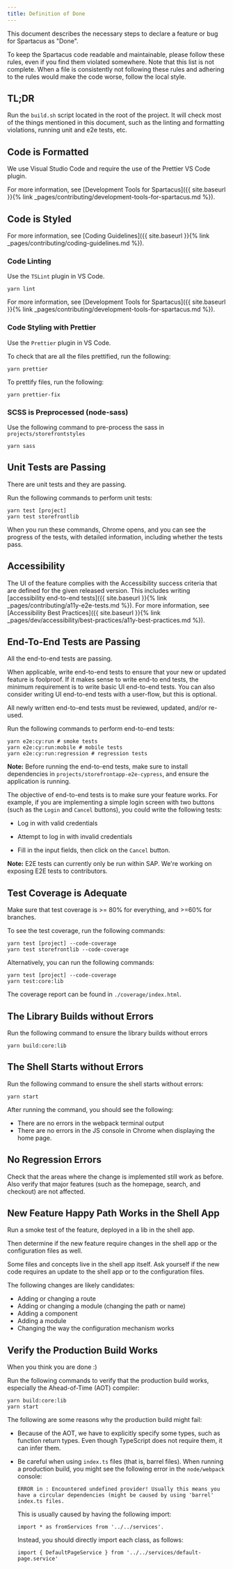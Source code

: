 ```yaml
---
title: Definition of Done
---
```


This document describes the necessary steps to declare a feature or bug for Spartacus as "Done".

To keep the Spartacus code readable and maintainable, please follow these rules, even if you find them violated somewhere. Note that this list is not complete.
When a file is consistently not following these rules and adhering to the rules would make the code worse, follow the local style.

## TL;DR

Run the `build.sh` script located in the root of the project. It will check most of the things mentioned in this document, such as the linting and formatting violations, running unit and e2e tests, etc.

## Code is Formatted

We use Visual Studio Code and require the use of the Prettier VS Code plugin.

For more information, see [Development Tools for Spartacus]({{ site.baseurl }}{% link _pages/contributing/development-tools-for-spartacus.md %}).

## Code is Styled

For more information, see [Coding Guidelines]({{ site.baseurl }}{% link _pages/contributing/coding-guidelines.md %}).

### Code Linting

Use the `TSLint` plugin in VS Code.

```
yarn lint
```

For more information, see [Development Tools for Spartacus]({{ site.baseurl }}{% link _pages/contributing/development-tools-for-spartacus.md %}).

### Code Styling with Prettier

Use the `Prettier` plugin in VS Code.

To check that are all the files prettified, run the following:

```
yarn prettier
```

To prettify files, run the following:

```
yarn prettier-fix
```

### SCSS is Preprocessed (node-sass)

Use the following command to pre-process the sass in `projects/storefrontstyles`

```
yarn sass
```

## Unit Tests are Passing

There are unit tests and they are passing.

Run the following commands to perform unit tests:

```
yarn test [project]
yarn test storefrontlib
```

When you run these commands, Chrome opens, and you can see the progress of the tests, with detailed information, including whether the tests pass.

## Accessibility

The UI of the feature complies with the Accessibility success criteria that are defined for the given released version. This includes writing [accessibility end-to-end tests]({{ site.baseurl }}{% link _pages/contributing/a11y-e2e-tests.md %}). For more information, see [Accessibility Best Practices]({{ site.baseurl }}{% link _pages/dev/accessibility/best-practices/a11y-best-practices.md %}).

## End-To-End Tests are Passing

All the end-to-end tests are passing.

When applicable, write end-to-end tests to ensure that your new or updated feature is foolproof. If it makes sense to write end-to end tests, the minimum requirement is to write basic UI end-to-end tests. You can also consider writing UI end-to-end tests with a user-flow, but this is optional.

All newly written end-to-end tests must be reviewed, updated, and/or re-used.

Run the following commands to perform end-to-end tests:

```yarn
yarn e2e:cy:run # smoke tests
yarn e2e:cy:run:mobile # mobile tests
yarn e2e:cy:run:regression # regression tests
```

**Note:** Before running the end-to-end tests, make sure to install dependencies in `projects/storefrontapp-e2e-cypress`, and ensure the application is running.

The objective of end-to-end tests is to make sure your feature works. For example, if you are implementing a simple login screen with two buttons (such as the `Login` and `Cancel` buttons), you could write the following tests:

- Log in with valid credentials

- Attempt to log in with invalid credentials

- Fill in the input fields, then click on the `Cancel` button.

**Note:** E2E tests can currently only be run within SAP. We're working on exposing E2E tests to contributors.

## Test Coverage is Adequate

Make sure that test coverage is >= 80% for everything, and >=60% for branches.

To see the test coverage, run the following commands:

```
yarn test [project] --code-coverage
yarn test storefrontlib --code-coverage
```

Alternatively, you can run the following commands:

```​
yarn test [project] --code-coverage
yarn test:core:lib
```

The coverage report can be found in `./coverage/index.html`.

## The Library Builds without Errors

Run the following command to ensure the library builds without errors

```
yarn build:core:lib
```

## The Shell Starts without Errors

Run the following command to ensure the shell starts without errors:

```
yarn start
```

After running the command, you should see the following:

- There are no errors in the webpack terminal output
- There are no errors in the JS console in Chrome when displaying the home page.

## No Regression Errors

Check that the areas where the change is implemented still work as before. Also verify that major features (such as the homepage, search, and checkout) are not affected.

## New Feature Happy Path Works in the Shell App

Run a smoke test of the feature, deployed in a lib in the shell app.

Then determine if the new feature require changes in the shell app or the configuration files as well.

Some files and concepts live in the shell app itself. Ask yourself if the new code requires an update to the shell app or to the configuration files.

The following changes are likely candidates:

- Adding or changing a route
- Adding or changing a module (changing the path or name)
- Adding a component
- Adding a module
- Changing the way the configuration mechanism works

## Verify the Production Build Works

When you think you are done :)

Run the following commands to verify that the production build works, especially the Ahead-of-Time (AOT) compiler:

```
yarn build:core:lib
yarn start
```

The following are some reasons why the production build might fail:

- Because of the AOT, we have to explicitly specify some types, such as function return types. Even though TypeScript does not require them, it can infer them.

- Be careful when using `index.ts` files (that is, barrel files). When running a production build, you might see the following error in the `node/webpack` console:

  ```
  ERROR in : Encountered undefined provider! Usually this means you have a circular dependencies (might be caused by using 'barrel' index.ts files.
  ```

  This is usually caused by having the following import:

  ```
  import * as fromServices from '../../services'.
  ```

  Instead, you should directly import each class, as follows:

  ```import { OccCmsService } from '../../services/occ-cms.service'
  import { DefaultPageService } from '../../services/default-page.service'
  ```
